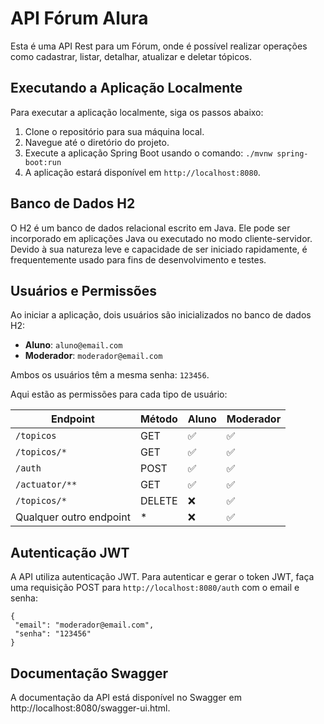 # API Fórum Alura

Esta é uma API Rest para um Fórum, onde é possível realizar operações como cadastrar, listar, detalhar, atualizar e deletar tópicos.

## Executando a Aplicação Localmente

Para executar a aplicação localmente, siga os passos abaixo:

1. Clone o repositório para sua máquina local.
2. Navegue até o diretório do projeto.
3. Execute a aplicação Spring Boot usando o comando: `./mvnw spring-boot:run`
4. A aplicação estará disponível em `http://localhost:8080`.

## Banco de Dados H2

O H2 é um banco de dados relacional escrito em Java. Ele pode ser incorporado em aplicações Java ou executado no modo cliente-servidor. Devido à sua natureza leve e capacidade de ser iniciado rapidamente, é frequentemente usado para fins de desenvolvimento e testes.

## Usuários e Permissões

Ao iniciar a aplicação, dois usuários são inicializados no banco de dados H2:

- **Aluno**: `aluno@email.com`
- **Moderador**: `moderador@email.com`

Ambos os usuários têm a mesma senha: `123456`.

Aqui estão as permissões para cada tipo de usuário:

| Endpoint                 | Método | Aluno | Moderador |
|--------------------------|--------|-------|-----------|
| `/topicos`               | GET    | ✅    | ✅        |
| `/topicos/*`             | GET    | ✅    | ✅        |
| `/auth`                  | POST   | ✅    | ✅        |
| `/actuator/**`           | GET    | ✅    | ✅        |
| `/topicos/*`             | DELETE | ❌    | ✅        |
| Qualquer outro endpoint  | *      | ❌    | ✅        |

## Autenticação JWT

A API utiliza autenticação JWT. Para autenticar e gerar o token JWT, faça uma requisição POST para `http://localhost:8080/auth` com o email e senha:

```
{
 "email": "moderador@email.com",
 "senha": "123456"
}
```
## Documentação Swagger
A documentação da API está disponível no Swagger em http://localhost:8080/swagger-ui.html.




